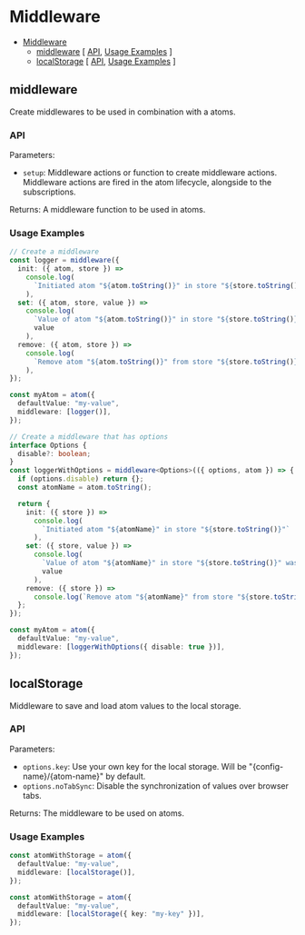 # Middleware

<!-- >> TOC >> -->

- [Middleware](#middleware)
  - [middleware](#middleware) [ [API](#api), [Usage Examples](#usage-examples) ]
  - [localStorage](#localstorage) [ [API](#api-1), [Usage Examples](#usage-examples-1) ]
  <!-- << TOC << -->

## middleware

Create middlewares to be used in combination with a atoms.

### API

Parameters:

- `setup`: Middleware actions or function to create middleware actions. Middleware actions are fired in the atom lifecycle, alongside to the subscriptions.

Returns: A middleware function to be used in atoms.

### Usage Examples

```ts
// Create a middleware
const logger = middleware({
  init: ({ atom, store }) =>
    console.log(
      `Initiated atom "${atom.toString()}" in store "${store.toString()}"`
    ),
  set: ({ atom, store, value }) =>
    console.log(
      `Value of atom "${atom.toString()}" in store "${store.toString()}" was set to:`,
      value
    ),
  remove: ({ atom, store }) =>
    console.log(
      `Remove atom "${atom.toString()}" from store "${store.toString()}"`
    ),
});

const myAtom = atom({
  defaultValue: "my-value",
  middleware: [logger()],
});

// Create a middleware that has options
interface Options {
  disable?: boolean;
}
const loggerWithOptions = middleware<Options>(({ options, atom }) => {
  if (options.disable) return {};
  const atomName = atom.toString();

  return {
    init: ({ store }) =>
      console.log(
        `Initiated atom "${atomName}" in store "${store.toString()}"`
      ),
    set: ({ store, value }) =>
      console.log(
        `Value of atom "${atomName}" in store "${store.toString()}" was set to:`,
        value
      ),
    remove: ({ store }) =>
      console.log(`Remove atom "${atomName}" from store "${store.toString()}"`),
  };
});

const myAtom = atom({
  defaultValue: "my-value",
  middleware: [loggerWithOptions({ disable: true })],
});
```

## localStorage

Middleware to save and load atom values to the local storage.

### API

Parameters:

- `options.key`: Use your own key for the local storage. Will be "{config-name}/{atom-name}" by default.
- `options.noTabSync`: Disable the synchronization of values over browser tabs.

Returns: The middleware to be used on atoms.

### Usage Examples

```ts
const atomWithStorage = atom({
  defaultValue: "my-value",
  middleware: [localStorage()],
});

const atomWithStorage = atom({
  defaultValue: "my-value",
  middleware: [localStorage({ key: "my-key" })],
});
```
